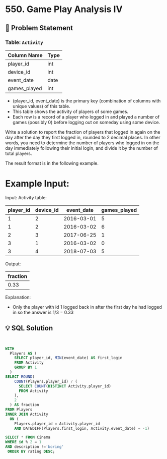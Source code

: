 # 550. Game Play Analysis IV

## 📝 Problem Statement

### Table: `Activity`

| Column Name  | Type    |
|--------------|---------|
| player_id    | int     |
| device_id    | int     |
| event_date   | date    |
| games_played | int     |

 - (player_id, event_date) is the primary key (combination of columns with unique values) of this table.
 - This table shows the activity of players of some games.
 - Each row is a record of a player who logged in and played a number of games (possibly 0) before logging out on someday using some device.

Write a solution to report the fraction of players that logged in again on the day after the day they first logged in, rounded to 2 decimal places. In other words, you need to determine the number of players who logged in on the day immediately following their initial login, and divide it by the number of total players.

The result format is in the following example.

 # Example Input:
Input: 
Activity table:

| player_id | device_id | event_date | games_played |
|-----------|-----------|------------|--------------|
| 1         | 2         | 2016-03-01 | 5            |
| 1         | 2         | 2016-03-02 | 6            |
| 2         | 3         | 2017-06-25 | 1            |
| 3         | 1         | 2016-03-02 | 0            |
| 3         | 4         | 2018-07-03 | 5            |

Output: 

| fraction  |
|-----------|
| 0.33      |

Explanation: 
 - Only the player with id 1 logged back in after the first day he had logged in so the answer is 1/3 = 0.33


## 💡 SQL Solution

```sql


WITH
  Players AS (
    SELECT player_id, MIN(event_date) AS first_login
    FROM Activity
    GROUP BY 1
  )
SELECT ROUND(
    COUNT(Players.player_id) / (
      SELECT COUNT(DISTINCT Activity.player_id)
      FROM Activity
    ),
    2
  ) AS fraction
FROM Players
INNER JOIN Activity
  ON (
    Players.player_id = Activity.player_id
    AND DATEDIFF(Players.first_login, Activity.event_date) = -1)

SELECT * FROM Cinema 
WHERE id % 2 = 1
AND description !='boring' 
 ORDER BY rating DESC;
